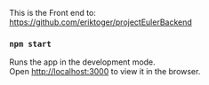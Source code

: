 This is the Front end to:  
https://github.com/eriktoger/projectEulerBackend

### `npm start`
Runs the app in the development mode.<br />
Open [http://localhost:3000](http://localhost:3000) to view it in the browser.

